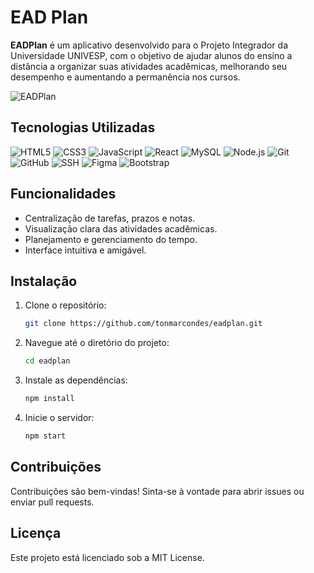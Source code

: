 # EAD Plan

**EADPlan** é um aplicativo desenvolvido para o Projeto Integrador da Universidade UNIVESP, com o objetivo de ajudar alunos do ensino a distância a organizar suas atividades acadêmicas, melhorando seu desempenho e aumentando a permanência nos cursos.

![EADPlan](./assets/img/eadplan.png)

## Tecnologias Utilizadas

![HTML5](https://img.shields.io/badge/HTML5-E34F26?style=flat&logo=html5&logoColor=white)
![CSS3](https://img.shields.io/badge/CSS3-1572B6?style=flat&logo=css3&logoColor=white)
![JavaScript](https://img.shields.io/badge/JavaScript-F7DF1E?style=flat&logo=javascript&logoColor=black)
![React](https://img.shields.io/badge/React-61DAFB?style=flat&logo=react&logoColor=black)
![MySQL](https://img.shields.io/badge/MySQL-005E9C?style=flat&logo=mysql&logoColor=white)
![Node.js](https://img.shields.io/badge/Node.js-8CC84B?style=flat&logo=node.js&logoColor=white)
![Git](https://img.shields.io/badge/Git-F05032?style=flat&logo=git&logoColor=white)
![GitHub](https://img.shields.io/badge/GitHub-181717?style=flat&logo=github&logoColor=white)
![SSH](https://img.shields.io/badge/SSH-4EAA25?style=flat&logo=ssh&logoColor=white)
![Figma](https://img.shields.io/badge/Figma-F24E1E?style=flat&logo=figma&logoColor=white)
![Bootstrap](https://img.shields.io/badge/Bootstrap-563D7C?style=flat&logo=bootstrap&logoColor=white)

## Funcionalidades

- Centralização de tarefas, prazos e notas.
- Visualização clara das atividades acadêmicas.
- Planejamento e gerenciamento do tempo.
- Interface intuitiva e amigável.

## Instalação

1. Clone o repositório:
   ```bash
   git clone https://github.com/tonmarcondes/eadplan.git
   ```
2. Navegue até o diretório do projeto:
   ```bash
   cd eadplan
   ```
3. Instale as dependências:
   ```bash
   npm install
   ```
4. Inicie o servidor:
   ```bash
   npm start
   ```

## Contribuições

Contribuições são bem-vindas! Sinta-se à vontade para abrir issues ou enviar pull requests.

## Licença

Este projeto está licenciado sob a MIT License.

